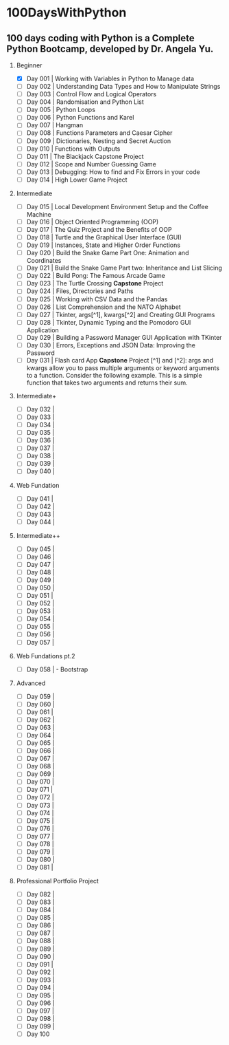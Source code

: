 # 100DaysWithPython

## 100 days coding with Python is a Complete Python Bootcamp, developed by Dr. Angela Yu.

1. Beginner
   - [x] Day 001 | Working with Variables in Python to Manage data
   - [ ] Day 002 | Understanding Data Types and How to Manipulate Strings
   - [ ] Day 003 | Control Flow and Logical Operators
   - [ ] Day 004 | Randomisation and Python List
   - [ ] Day 005 | Python Loops
   - [ ] Day 006 | Python Functions and Karel
   - [ ] Day 007 | Hangman
   - [ ] Day 008 | Functions Parameters and Caesar Cipher
   - [ ] Day 009 | Dictionaries, Nesting and Secret Auction
   - [ ] Day 010 | Functions with Outputs
   - [ ] Day 011 | The Blackjack Capstone Project
   - [ ] Day 012 | Scope and Number Guessing Game
   - [ ] Day 013 | Debugging: How to find and Fix Errors in your code
   - [ ] Day 014 | High Lower Game Project
2. Intermediate

   - [ ] Day 015 | Local Development Environment Setup and the Coffee Machine
   - [ ] Day 016 | Object Oriented Programming (OOP)
   - [ ] Day 017 | The Quiz Project and the Benefits of OOP
   - [ ] Day 018 | Turtle and the Graphical User Interface (GUI)
   - [ ] Day 019 | Instances, State and Higher Order Functions
   - [ ] Day 020 | Build the Snake Game Part One: Animation and Coordinates
   - [ ] Day 021 | Build the Snake Game Part two: Inheritance and List Slicing
   - [ ] Day 022 | Build Pong: The Famous Arcade Game
   - [ ] Day 023 | The Turtle Crossing **Capstone** Project
   - [ ] Day 024 | Files, Directories and Paths
   - [ ] Day 025 | Working with CSV Data and the Pandas
   - [ ] Day 026 | List Comprehension and the NATO Alphabet
   - [ ] Day 027 | Tkinter, args[^1], kwargs[^2] and Creating GUI Programs
   - [ ] Day 028 | Tkinter, Dynamic Typing and the Pomodoro GUI Application
   - [ ] Day 029 | Building a Password Manager GUI Application with TKinter
   - [ ] Day 030 | Errors, Exceptions and JSON Data: Improving the Password
   - [ ] Day 031 | Flash card App **Capstone** Project
         [^1] and [^2]: args and kwargs allow you to pass multiple arguments or keyword arguments to a function. Consider the following example. This is a simple function that takes two arguments and returns their sum.

3. Intermediate+

   - [ ] Day 032 |
   - [ ] Day 033 |
   - [ ] Day 034 |
   - [ ] Day 035 |
   - [ ] Day 036 |
   - [ ] Day 037 |
   - [ ] Day 038 |
   - [ ] Day 039 |
   - [ ] Day 040 |

4. Web Fundation

   - [ ] Day 041 |
   - [ ] Day 042 |
   - [ ] Day 043 |
   - [ ] Day 044 |

5. Intermediate++

   - [ ] Day 045 |
   - [ ] Day 046 |
   - [ ] Day 047 |
   - [ ] Day 048 |
   - [ ] Day 049 |
   - [ ] Day 050 |
   - [ ] Day 051 |
   - [ ] Day 052 |
   - [ ] Day 053 |
   - [ ] Day 054 |
   - [ ] Day 055 |
   - [ ] Day 056 |
   - [ ] Day 057 |

6. Web Fundations pt.2

   - [ ] Day 058 | - Bootstrap

7. Advanced

   - [ ] Day 059 |
   - [ ] Day 060 |
   - [ ] Day 061 |
   - [ ] Day 062 |
   - [ ] Day 063 |
   - [ ] Day 064 |
   - [ ] Day 065 |
   - [ ] Day 066 |
   - [ ] Day 067 |
   - [ ] Day 068 |
   - [ ] Day 069 |
   - [ ] Day 070 |
   - [ ] Day 071 |
   - [ ] Day 072 |
   - [ ] Day 073 |
   - [ ] Day 074 |
   - [ ] Day 075 |
   - [ ] Day 076 |
   - [ ] Day 077 |
   - [ ] Day 078 |
   - [ ] Day 079 |
   - [ ] Day 080 |
   - [ ] Day 081 |

8. Professional Portfolio Project
   - [ ] Day 082 |
   - [ ] Day 083 |
   - [ ] Day 084 |
   - [ ] Day 085 |
   - [ ] Day 086 |
   - [ ] Day 087 |
   - [ ] Day 088 |
   - [ ] Day 089 |
   - [ ] Day 090 |
   - [ ] Day 091 |
   - [ ] Day 092 |
   - [ ] Day 093 |
   - [ ] Day 094 |
   - [ ] Day 095 |
   - [ ] Day 096 |
   - [ ] Day 097 |
   - [ ] Day 098 |
   - [ ] Day 099 |
   - [ ] Day 100
